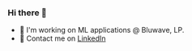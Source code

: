 ### Hi there 👋

- 🔭 I'm working on ML applications @ Bluwave, LP.
- 🌱 Contact me on [LinkedIn](https://www.linkedin.com/in/joshuaburdett/)
